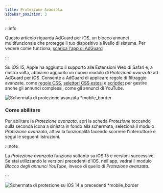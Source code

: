 ```yaml
---
title: Protezione Avanzata
sidebar_position: 3
---
```


:::info

Questo articolo riguarda AdGuard per iOS, un blocco annunci multifunzionale che protegge il tuo dispositivo a livello di sistema. Per vedere come funziona, [scarica l'app di AdGuard](https://agrd.io/download-kb-adblock)

:::

Su iOS 15, Apple ha aggiunto il supporto alle Estensioni Web di Safari e, a nostra volta, abbiamo aggiunto un nuovo modulo di _Protezione avanzata_ ad AdGuard per iOS. Consente a AdGuard di applicare regole di filtraggio avanzate, come [regole CSS](/general/ad-filtering/create-own-filters#cosmetic-css-rules), [selettori CSS estesi](/general/ad-filtering/create-own-filters#extended-css-selectors) e [scriptlet](/general/ad-filtering/create-own-filters#scriptlets) per gestire anche gli annunci complessi, come gli annunci di YouTube.

![Schermata di protezione avanzata \*mobile_border](https://cdn.adtidy.org/public/Adguard/kb/iOS/features/protection_screen_15_en.jpeg)

### Come abilitare

Per abilitare la _Protezione avanzata_, apri la scheda _Protezione_ toccando sulla seconda icona a sinistra in fondo alla schermata, seleziona il modulo _Protezione avanzata_, attiva la funzionalità facendo scorrere l'interruttore e segui le seguenti istruzioni.

:::note

La _Protezione avanzata_ funziona soltanto su iOS 15 e versioni successive. Se stai utilizzando le versioni precedenti d'iOS, nell'app, vedrai il modulo _Blocco degli annunci YouTube_, invece di quello di _Protezione avanzata_.

:::

![Schermata di protezione su iOS 14 e precedenti \*mobile_border](https://cdn.adtidy.org/public/Adguard/kb/iOS/features/protection_screen_14_en.jpeg)
